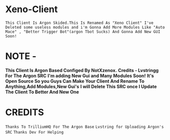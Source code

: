 # Xeno-Client
```This Client Is Argon Skided.This Is Renamed As "Xeno Client" I've Deleted some useless modules and i'm Gonna Add More Modules Like "Auto Mace" , "Better Trigger Bot"(argon Tbot Sucks) And Gonna Add New GUI Soon!```

# NOTE - 
**This Client Is Argon Based Configed By NotXzenox.**
**Credits - Lvstringg For The Argon SRC**
**I'm adding New Gui and Many Modules Soon!**
**It's Open Source So you Guys Can Make Your Client And Rename To Anything,Add Modules,New Gui's**
**I will Delete This SRC once I Update The Client To Better And New One**


# CREDITS
```Thanks To TrilliumHQ For The Argon Base```
```Lvstring for Uploading Argon's SRC```
```Thanks Dev For Helping```
